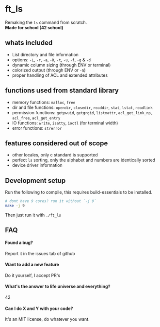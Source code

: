 # ft_ls

Remaking the `ls` command from scratch.<br/>
**Made for school (42  school)**

## whats included
 - List directory and file information
 - options: `-L`, `-r`, `-a`, `-R`, `-t`, `-u`, `-f`, `-g` & `-d`
 - dynamic column sizing (through ENV or terminal)
 - colorized output (through ENV or `-G`)
 - proper handling of ACL and extended attributes

## functions used from standard library
 - memory functions: `malloc`, `free`
 - dir and file functions: `opendir`, `closedir`, `readdir`, `stat`, `lstat`, `readlink`
 - permission functions: `getpwuid`, `getgrgid`, `listxattr`, `acl_get_link_np`, `acl_free`, `acl_get_entry`
 - IO functions: `write`, `isatty`, `ioctl` (for terminal width)
 - error functions: `strerror`

## features considered out of scope
 - other locales, only c standard is supported
 - perfect `ls` sorting, only the alphabet and numbers are identically sorted
 - device driver information

## Development setup
Run the following to compile, this requires build-essentials to be installed.
```sh
# dont have 9 cores? run it without `-j 9`
make -j 9
```
Then just run it with `./ft_ls`

## FAQ

#### Found a bug?
Report it in the issues tab of github

#### Want to add a new feature
Do it yourself, I accept PR's

#### What's the answer to life universe and everything?
42

#### Can I do X and Y with your code?
It's an MIT license, do whatever you want.
